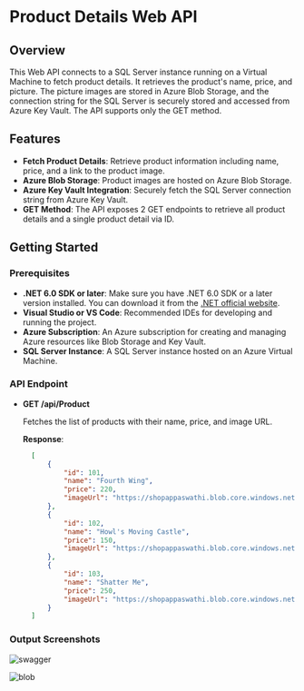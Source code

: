 # Product Details Web API

## Overview

This Web API connects to a SQL Server instance running on a Virtual Machine to fetch product details. It retrieves the product's name, price, and picture. The picture images are stored in Azure Blob Storage, and the connection string for the SQL Server is securely stored and accessed from Azure Key Vault. The API supports only the GET method.


## Features

- **Fetch Product Details**: Retrieve product information including name, price, and a link to the product image.
- **Azure Blob Storage**: Product images are hosted on Azure Blob Storage.
- **Azure Key Vault Integration**: Securely fetch the SQL Server connection string from Azure Key Vault.
- **GET Method**: The API exposes 2 GET endpoints to retrieve all product details and a single product detail via ID.

## Getting Started

### Prerequisites

- **.NET 6.0 SDK or later**: Make sure you have .NET 6.0 SDK or a later version installed. You can download it from the [.NET official website](https://dotnet.microsoft.com/download).
- **Visual Studio or VS Code**: Recommended IDEs for developing and running the project.
- **Azure Subscription**: An Azure subscription for creating and managing Azure resources like Blob Storage and Key Vault.
- **SQL Server Instance**: A SQL Server instance hosted on an Azure Virtual Machine.


### API Endpoint

- **GET /api/Product**

  Fetches the list of products with their name, price, and image URL.

  **Response**:
  ```json
    [
        {
            "id": 101,
            "name": "Fourth Wing",
            "price": 220,
            "imageUrl": "https://shopappaswathi.blob.core.windows.net/products/fourth-wing.jpg"
        },
        {
            "id": 102,
            "name": "Howl's Moving Castle",
            "price": 150,
            "imageUrl": "https://shopappaswathi.blob.core.windows.net/products/howl.jpg"
        },
        {
            "id": 103,
            "name": "Shatter Me",
            "price": 250,
            "imageUrl": "https://shopappaswathi.blob.core.windows.net/products/shatter-me.jpg"
        }
    ]
  ```

### Output Screenshots

![swagger](./output1.png)

![blob](blob-output.png)
